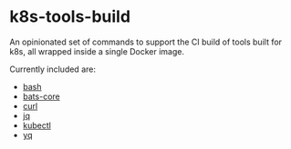 # k8s-tools-build

An opinionated set of commands to support the CI build of tools built for k8s, all wrapped inside a single Docker image.

Currently included are:

* [bash](https://www.gnu.org/software/bash/)
* [bats-core](https://github.com/bats-core/bats-core)
* [curl](https://curl.haxx.se/)
* [jq](https://stedolan.github.io/jq/)
* [kubectl](https://kubernetes.io/docs/tasks/tools/install-kubectl/)
* [yq](https://github.com/mikefarah/yq)
